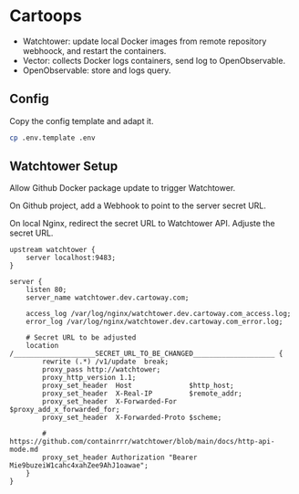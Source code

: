 # Cartoops

- Watchtower: update local Docker images from remote repository webhoock, and restart the containers.
- Vector: collects Docker logs containers, send log to OpenObservable.
- OpenObservable: store and logs query.

## Config

Copy the config template and adapt it.
```sh
cp .env.template .env
```

## Watchtower Setup

Allow Github Docker package update to trigger Watchtower.

On Github project, add a Webhook to point to the server secret URL.

On local Nginx, redirect the secret URL to Watchtower API. Adjuste the secret URL.

```
upstream watchtower {
    server localhost:9483;
}

server {
    listen 80;
    server_name watchtower.dev.cartoway.com;

    access_log /var/log/nginx/watchtower.dev.cartoway.com_access.log;
    error_log /var/log/nginx/watchtower.dev.cartoway.com_error.log;

    # Secret URL to be adjusted
    location /____________________SECRET_URL_TO_BE_CHANGED____________________ {
        rewrite (.*) /v1/update  break;
        proxy_pass http://watchtower;
        proxy_http_version 1.1;
        proxy_set_header  Host              $http_host;
        proxy_set_header  X-Real-IP         $remote_addr;
        proxy_set_header  X-Forwarded-For   $proxy_add_x_forwarded_for;
        proxy_set_header  X-Forwarded-Proto $scheme;

        # https://github.com/containrrr/watchtower/blob/main/docs/http-api-mode.md
        proxy_set_header Authorization "Bearer Mie9buzeiW1cahc4xahZee9AhJ1oawae";
    }
}
```
